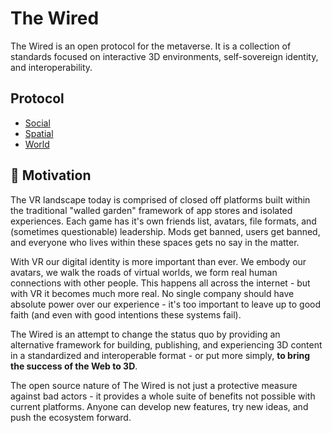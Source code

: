 # The Wired

The Wired is an open protocol for the metaverse.
It is a collection of standards focused on interactive 3D environments, self-sovereign identity, and interoperability.

## Protocol

- [Social](./social)
- [Spatial](./spatial)
- [World](./world)

## 🤔 Motivation

The VR landscape today is comprised of closed off platforms built within the traditional "walled garden" framework of app stores and isolated experiences.
Each game has it's own friends list, avatars, file formats, and (sometimes questionable) leadership.
Mods get banned, users get banned, and everyone who lives within these spaces gets no say in the matter.

With VR our digital identity is more important than ever.
We embody our avatars, we walk the roads of virtual worlds, we form real human connections with other people.
This happens all across the internet - but with VR it becomes much more real.
No single company should have absolute power over our experience - it's too important to
leave up to good faith (and even with good intentions these systems fail).

The Wired is an attempt to change the status quo by providing an alternative framework for building, publishing,
and experiencing 3D content in a standardized and interoperable format - or put more simply, **to bring the success of the Web to 3D**.

The open source nature of The Wired is not just a protective measure against bad actors - it
provides a whole suite of benefits not possible with current platforms.
Anyone can develop new features, try new ideas, and push the ecosystem forward.


